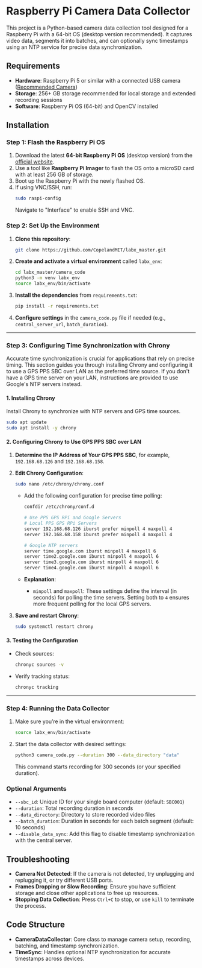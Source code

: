 # Raspberry Pi Camera Data Collector

This project is a Python-based camera data collection tool designed for a Raspberry Pi with a 64-bit OS (desktop version recommended). It captures video data, segments it into batches, and can optionally sync timestamps using an NTP service for precise data synchronization.

## Requirements

- **Hardware**: Raspberry Pi 5 or similar with a connected USB camera ([Recommended Camera](https://www.amazon.com/gp/product/B071DDB1JY/ref=ppx_yo_dt_b_search_asin_title?ie=UTF8&th=1))
- **Storage**: 256+ GB storage recommended for local storage and extended recording sessions
- **Software**: Raspberry Pi OS (64-bit) and OpenCV installed

## Installation

### Step 1: Flash the Raspberry Pi OS

1. Download the latest **64-bit Raspberry Pi OS** (desktop version) from the [official website](https://www.raspberrypi.com/software/operating-systems/).
2. Use a tool like **Raspberry Pi Imager** to flash the OS onto a microSD card with at least 256 GB of storage.
3. Boot up the Raspberry Pi with the newly flashed OS.
4. If using VNC/SSH, run:
   ```bash
   sudo raspi-config
   ```
   Navigate to "Interface" to enable SSH and VNC.

### Step 2: Set Up the Environment

1. **Clone this repository**:
   ```bash
   git clone https://github.com/CopelandMIT/labx_master.git
   ```
2. **Create and activate a virtual environment** called `labx_env`:
   ```bash
   cd labx_master/camera_code
   python3 -m venv labx_env
   source labx_env/bin/activate
   ```
3. **Install the dependencies** from `requirements.txt`:
   ```bash
   pip install -r requirements.txt
   ```

4. **Configure settings** in the `camera_code.py` file if needed (e.g., `central_server_url`, `batch_duration`).

---

### Step 3: Configuring Time Synchronization with Chrony

Accurate time synchronization is crucial for applications that rely on precise timing. This section guides you through installing Chrony and configuring it to use a GPS PPS SBC over LAN as the preferred time source. If you don't have a GPS time server on your LAN, instructions are provided to use Google's NTP servers instead.

#### 1. Installing Chrony

Install Chrony to synchronize with NTP servers and GPS time sources.

```bash
sudo apt update
sudo apt install -y chrony
```

#### 2. Configuring Chrony to Use GPS PPS SBC over LAN

1. **Determine the IP Address of Your GPS PPS SBC**, for example, `192.168.68.126` and `192.168.68.158`.
   
2. **Edit Chrony Configuration**:

   ```bash
   sudo nano /etc/chrony/chrony.conf
   ```
   - Add the following configuration for precise time polling:
     ```bash
     confdir /etc/chrony/conf.d

     # Use PPS GPS RPi and Google Servers
     # Local PPS GPS RPi Servers
     server 192.168.68.126 iburst prefer minpoll 4 maxpoll 4
     server 192.168.68.158 iburst prefer minpoll 4 maxpoll 4

     # Google NTP servers
     server time.google.com iburst minpoll 4 maxpoll 6
     server time2.google.com iburst minpoll 4 maxpoll 6
     server time3.google.com iburst minpoll 4 maxpoll 6
     server time4.google.com iburst minpoll 4 maxpoll 6
     ```

   - **Explanation**:
     - `minpoll` and `maxpoll`: These settings define the interval (in seconds) for polling the time servers. Setting both to `4` ensures more frequent polling for the local GPS servers.

3. **Save and restart Chrony**:
   ```bash
   sudo systemctl restart chrony
   ```

#### 3. Testing the Configuration

- Check sources:
  ```bash
  chronyc sources -v
  ```
- Verify tracking status:
  ```bash
  chronyc tracking
  ```

--- 

### Step 4: Running the Data Collector

1. Make sure you’re in the virtual environment:
   ```bash
   source labx_env/bin/activate
   ```
2. Start the data collector with desired settings:
   ```bash
   python3 camera_code.py --duration 300 --data_directory "data"
   ```
   This command starts recording for 300 seconds (or your specified duration).

### Optional Arguments

- `--sbc_id`: Unique ID for your single board computer (default: `SBC001`)
- `--duration`: Total recording duration in seconds
- `--data_directory`: Directory to store recorded video files
- `--batch_duration`: Duration in seconds for each batch segment (default: 10 seconds)
- `--disable_data_sync`: Add this flag to disable timestamp synchronization with the central server.

## Troubleshooting

- **Camera Not Detected**: If the camera is not detected, try unplugging and replugging it, or try different USB ports.
- **Frames Dropping or Slow Recording**: Ensure you have sufficient storage and close other applications to free up resources.
- **Stopping Data Collection**: Press `Ctrl+C` to stop, or use `kill` to terminate the process.
  
## Code Structure

- **CameraDataCollector**: Core class to manage camera setup, recording, batching, and timestamp synchronization.
- **TimeSync**: Handles optional NTP synchronization for accurate timestamps across devices.
